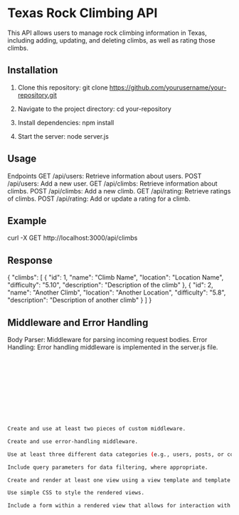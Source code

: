 # Texas Rock Climbing API

This API allows users to manage rock climbing information in Texas, including adding, updating, and deleting climbs, as well as rating those climbs.

## Installation

1. Clone this repository:
   git clone https://github.com/yourusername/your-repository.git

2. Navigate to the project directory:
   cd your-repository

3. Install dependencies:
   npm install

4. Start the server:
   node server.js

## Usage

Endpoints
GET /api/users: Retrieve information about users.
POST /api/users: Add a new user.
GET /api/climbs: Retrieve information about climbs.
POST /api/climbs: Add a new climb.
GET /api/rating: Retrieve ratings of climbs.
POST /api/rating: Add or update a rating for a climb.

## Example

curl -X GET http://localhost:3000/api/climbs

## Response

{
"climbs": [
{
"id": 1,
"name": "Climb Name",
"location": "Location Name",
"difficulty": "5.10",
"description": "Description of the climb"
},
{
"id": 2,
"name": "Another Climb",
"location": "Another Location",
"difficulty": "5.8",
"description": "Description of another climb"
}
]
}

## Middleware and Error Handling

Body Parser: Middleware for parsing incoming request bodies.
Error Handling: Error handling middleware is implemented in the server.js file.

```bash











Create and use at least two pieces of custom middleware.

Create and use error-handling middleware.

Use at least three different data categories (e.g., users, posts, or comments).

Include query parameters for data filtering, where appropriate.

Create and render at least one view using a view template and template engine. This can be a custom template engine or a third-party engine.

Use simple CSS to style the rendered views.

Include a form within a rendered view that allows for interaction with your RESTful API.
```
